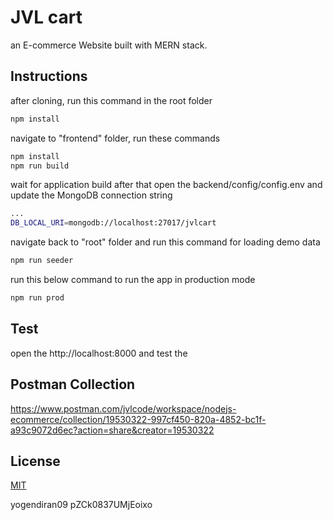 # JVL cart

an E-commerce Website built with MERN stack.

## Instructions

after cloning, run this command in the root folder
```bash
npm install
```
navigate to "frontend" folder, run these commands 
```bash
npm install
npm run build
```
wait for application build
after that open the backend/config/config.env
and update the MongoDB connection string
```bash
...
DB_LOCAL_URI=mongodb://localhost:27017/jvlcart
```

navigate back to "root" folder and run this command for loading demo data
```bash
npm run seeder
```

run this below command to run the app in production mode
```bash
npm run prod
```


## Test
open the http://localhost:8000 and test the 

## Postman Collection
https://www.postman.com/jvlcode/workspace/nodejs-ecommerce/collection/19530322-997cf450-820a-4852-bc1f-a93c9072d6ec?action=share&creator=19530322


## License

[MIT](https://choosealicense.com/licenses/mit/)


yogendiran09
pZCk0837UMjEoixo